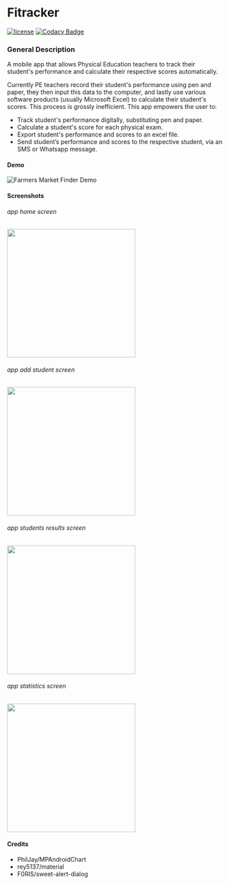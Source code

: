 # Fitracker
[![license](https://img.shields.io/github/license/DAVFoundation/captain-n3m0.svg?style=flat-square)](https://github.com/DAVFoundation/captain-n3m0/blob/master/LICENSE)
[![Codacy Badge](https://app.codacy.com/project/badge/Grade/d857931875b44309a20efa71a0516e14)](https://www.codacy.com/manual/sagi1193/Fitracker?utm_source=github.com&amp;utm_medium=referral&amp;utm_content=sagiK11/Fitracker&amp;utm_campaign=Badge_Grade)

### General Description
A mobile app that allows Physical Education teachers to track their student's performance and calculate their respective scores
automatically.

Currently PE teachers record their student's performance using pen and paper, they then input
this data to the computer, and lastly use various software products (usually Microsoft Excel) to calculate
their student's scores.
This process is grossly inefficient.
This app empowers the user to: 
- Track student's performance digitally, substituting pen and paper.
- Calculate a student's score for each physical exam.
- Export student's performance and scores to an excel file.
- Send student’s performance and scores to the respective student, via an SMS or Whatsapp message.

#### Demo
![Farmers Market Finder Demo](http://g.recordit.co/s8f3aLCS5x.gif)


#### Screenshots
###### app home screen
<img src="https://github.com/sagiK11/Fitracker/blob/master/screenshots/HomeScreen.jpeg" width="300" heigh="450">

###### app add student screen
<img src="https://github.com/sagiK11/Fitracker/blob/master/screenshots/AddStudentScreen.jpeg" width="300" heigh="450">

###### app students results screen
<img src="https://github.com/sagiK11/Fitracker/blob/master/screenshots/ResultsScreen.jpg" width="300" heigh="450">

###### app statistics screen
<img src="https://github.com/sagiK11/Fitracker/blob/master/screenshots/StatisticsScreen.jpeg" width="300" heigh="450">

#### Credits
- PhilJay/MPAndroidChart
- rey5137/material
- F0RIS/sweet-alert-dialog

